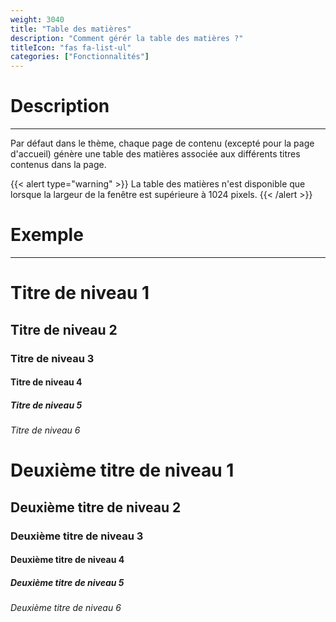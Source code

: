 ```yaml
---
weight: 3040
title: "Table des matières"
description: "Comment gérér la table des matières ?"
titleIcon: "fas fa-list-ul"
categories: ["Fonctionnalités"]
---
```


# Description
---

Par défaut dans le thème, chaque page de contenu (excepté pour la page d'accueil) génère une table des matières associée aux différents titres contenus dans la page.

{{< alert type="warning" >}}
La table des matières n'est disponible que lorsque la largeur de la fenêtre est supérieure à 1024 pixels.
{{< /alert >}}

# Exemple
---

# Titre de niveau 1
## Titre de niveau 2
### Titre de niveau 3
#### Titre de niveau 4
##### Titre de niveau 5
###### Titre de niveau 6

# Deuxième titre de niveau 1
## Deuxième titre de niveau 2
### Deuxième titre de niveau 3
#### Deuxième titre de niveau 4
##### Deuxième titre de niveau 5
###### Deuxième titre de niveau 6
